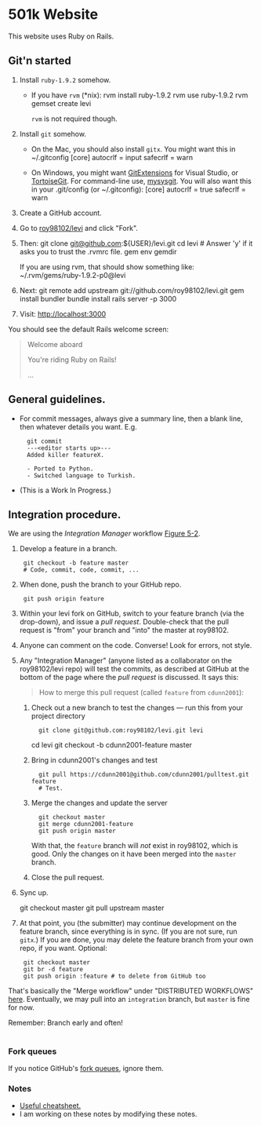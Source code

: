 # 501k Website

This website uses Ruby on Rails.


## Git'n started

1. Install `ruby-1.9.2` somehow.
    * If you have `rvm` (*nix):
            rvm install ruby-1.9.2
            rvm use ruby-1.9.2
            rvm gemset create levi
    
      `rvm` is not required though.

1. Install `git` somehow.

    * On the Mac, you should also install `gitx`. You might want this in ~/.gitconfig
            [core]
            autocrlf = input
            safecrlf = warn

    * On Windows, you might want [GitExtensions](http://code.google.com/p/gitextensions) for Visual Studio, or [TortoiseGit](http://code.google.com/p/tortoisegit/). For command-line use, [mysysgit](https://git.wiki.kernel.org/index.php/MSysGit:InstallMSysGit). You will also want this in your .git/config (or ~/.gitconfig):
            [core]
            autocrlf = true
            safecrlf = warn

1. Create a GitHub account.

1. Go to [roy98102/levi](https://github.com/roy98102/levi) and click "Fork".

1. Then:
        git clone git@github.com:${USER}/levi.git
        cd levi
        # Answer 'y' if it asks you to trust the .rvmrc file.
        gem env gemdir

    If you are using rvm, that should show something like:
        ~/.rvm/gems/ruby-1.9.2-p0@levi

1. Next:
        git remote add upstream git://github.com/roy98102/levi.git
        gem install bundler
        bundle install
        rails server -p 3000

1. Visit:
    [http://localhost:3000](http://localhost:3000)

You should see the default Rails welcome screen:
> Welcome aboard
>
> You're riding Ruby on Rails!
>
> ...

## General guidelines.

* For commit messages, always give a summary line, then a blank line, then whatever details you want. E.g.

        git commit
        ---<editor starts up>---
        Added killer featureX.

        - Ported to Python.
        - Switched language to Turkish.

* (This is a Work In Progress.)

## Integration procedure.

We are using the *Integration Manager* workflow [Figure 5-2](http://progit.org/book/ch5-1.html).

1. Develop a feature in a branch.

        git checkout -b feature master
        # Code, commit, code, commit, ...

1. When done, push the branch to your GitHub repo.

        git push origin feature

1. Within your levi fork on GitHub, switch to your feature branch (via the drop-down), and issue a *pull request*. Double-check that the pull request is "from" your branch and "into" the master at roy98102.
1. Anyone can comment on the code. Converse! Look for errors, not style.
1. Any "Integration Manager" (anyone listed as a collaborator on the roy98102/levi repo) will test the commits, as described at GitHub at the bottom of the page where the *pull request* is discussed. It says this:

    > How to merge this pull request (called `feature` from `cdunn2001`):

   1. Check out a new branch to test the changes — run this from your project directory
 
            git clone git@github.com:roy98102/levi.git levi
	    cd levi
            git checkout -b cdunn2001-feature master

   2. Bring in cdunn2001's changes and test
     
            git pull https://cdunn2001@github.com/cdunn2001/pulltest.git feature
            # Test.
    
   3. Merge the changes and update the server
     
            git checkout master
            git merge cdunn2001-feature
            git push origin master

      With that, the `feature` branch will *not* exist in roy98102, which is good. Only the changes on it have been merged into the `master` branch. 
   4. Close the pull request.

1. Sync up.

	git checkout master
	git pull upstream master

1. At that point, you (the submitter) may continue development on the feature branch, since everything is in sync. (If you are not sure, run `gitx`.) If you are done, you may delete the feature branch from your own repo, if you want. Optional:

        git checkout master
        git br -d feature
        git push origin :feature # to delete from GitHub too

That's basically the "Merge workflow" under "DISTRIBUTED WORKFLOWS" [here](http://www.kernel.org/pub/software/scm/git/docs/gitworkflows.html). Eventually, we may pull into an `integration` branch, but `master` is fine for now.

Remember: Branch early and often!
#
### Fork queues
If you notice GitHub's [fork queues](https://github.com/blog/270-the-fork-queue), ignore them.

### Notes
* [Useful cheatsheet.](http://cheat.errtheblog.com/s/git)
* I am working on these notes by modifying these notes.


